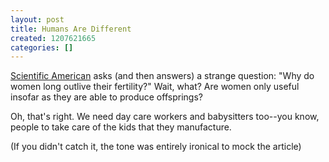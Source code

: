 ```yaml
---
layout: post
title: Humans Are Different
created: 1207621665
categories: []
---
```

[Scientific American](http://www.sciam.com/article.cfm?id=the-origin-of-menopause) asks (and then answers) a strange question: "Why do women long outlive their fertility?" Wait, what? Are women only useful insofar as they are able to produce offsprings?

Oh, that's right. We need day care workers and babysitters too--you know, people to take care of the kids that they manufacture.

(If you didn't catch it, the tone was entirely ironical to mock the article)
